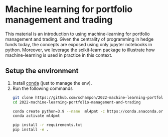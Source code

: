 # Machine learning for portfolio management and trading

This material is an introduction to using machine-learning for portfolio management and trading. Given the centrality of programming in hedge funds today, the concepts are exposed using only jupyter notebooks in python. Moreover, we leverage the scikit-learn package to illustrate how machine-learning is used in practice in this context.

## Setup the environment
1. Install [conda](https://docs.conda.io/en/latest/miniconda.html) (just to manage the env).
2. Run the following commands
    ```bash
    git clone https://github.com/schampon/2022-machine-learning-portfolio-management-and-trading.git
    cd 2022-machine-learning-portfolio-management-and-trading
    
    conda create python=3.9 --name  ml4pmt -c https://conda.anaconda.org/conda-forge/ -y
    conda activate ml4pmt

    pip install -r requirements.txt
    pip install -e . 
    
    ```
